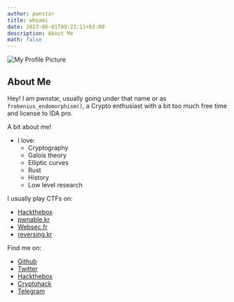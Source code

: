 ```yaml
---
author: pwnstar
title: whoami
date: 2023-06-01T09:21:11+03:00
description: About Me
math: false
---
```


![My Profile Picture](/images/OZGhirwx_400x400.jpg)

## About Me

Hey! I am pwnstar, usually going under that name or as ```frobenius_endomorphism()```, a Crypto enthusiast with a bit too much free time and license to IDA pro.

A bit about me!
  - I love:
      - Cryptography
      - Galois theory
      - Elliptic curves
      - Rust
      - History
      - Low level research

I usually play CTFs on:
  - [Hackthebox](https://app.hackthebox.com)
  - [pwnable.kr](https://pwnable.kr/)
  - [Websec.fr](https://websec.fr/)
  - [reversing.kr](https://reversing.kr/)
    
Find me on: 
- [Github](https://github.com/pwnstar11)
- [Twitter](https://twitter.com/pwn0graphy1)
- [Hackthebox](https://app.hackthebox.com/users/1512237)
- [Cryptohack](https://cryptohack.org/user/catmeowcat/)
- [Telegram](https://t.me/sudorm1)